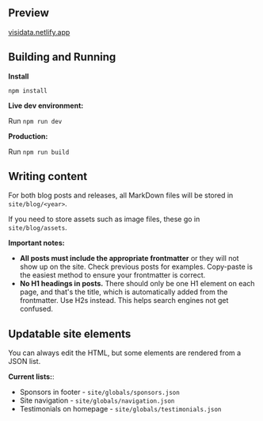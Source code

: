 ## Preview

[visidata.netlify.app](https://visidata.netlify.app)

## Building and Running 

**Install**

`npm install`

**Live dev environment:**

Run `npm run dev`

**Production:**

Run `npm run build`

## Writing content

For both blog posts and releases, all MarkDown files will be stored in `site/blog/<year>`.

If you need to store assets such as image files, these go in `site/blog/assets`.

**Important notes:**

* **All posts must include the appropriate frontmatter** or they will not show up on the site. Check previous posts for examples. Copy-paste is the easiest method to ensure your frontmatter is correct.
* **No H1 headings in posts.** There should only be one H1 element on each page, and that's the title, which is automatically added from the frontmatter. Use H2s instead. This helps search engines not get confused.

## Updatable site elements

You can always edit the HTML, but some elements are rendered from a JSON list.

**Current lists:**:

* Sponsors in footer - `site/globals/sponsors.json`
* Site navigation - `site/globals/navigation.json`
* Testimonials on homepage - `site/globals/testimonials.json`